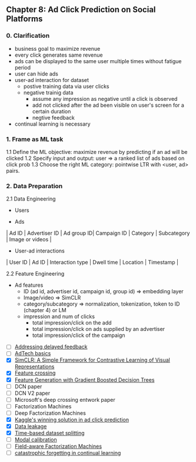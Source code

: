 ## Chapter 8: Ad Click Prediction on Social Platforms

### 0. Clarification
- business goal to maximize revenue
- every click generates same revenue
- ads can be displayed to the same user multiple times without fatigue period
- user can hide ads
- user-ad interaction for dataset
    - postive training data via user clicks
    - negative trainig data
        - assume any impression as negative until a click is observed
        - add not clicked after the ad been visible on user's screen for a certain duration
        - negtive feedback
- continual learning is necessary

### 1. Frame as ML task
1.1 Define the ML objective: maximize revenue by predicting if an ad will be clicked
1.2 Specify input and output: user => a ranked list of ads based on click prob
1.3 Choose the right ML category: pointwise LTR with <user, ad> pairs.

### 2. Data Preparation
2.1 Data Engineering
- Users

- Ads

| Ad ID | Advertiser ID | Ad group ID| Campaign ID | Category | Subcategory | Image or videos |

- User-ad interactions

| User ID | Ad ID | Interaction type | Dwell time | Location | Timestamp |

2.2 Feature Engineering

- Ad features
    - ID (ad id, advertiser id, campaign id, group id) => embedding layer
    - Image/video => SimCLR
    - category/subcategory => normalization, tokenization, token to ID (chapter 4) or LM
    - impression and num of clicks
        - total impression/click on the add
        - total impression/click on ads supplied by an advertiser
        - total impression/click of the campaign


- [ ] [Addressing delayed feedback](https://arxiv.org/pdf/1907.06558.pdf)
- [ ] [AdTech basics](https://advertising.amazon.com/library/guides/what-is-adtech)
- [x] [SimCLR: A Simple Framework for Contrastive Learning of Visual Representations](https://arxiv.org/abs/2002.05709)
- [x] [Feature crossing](https://developers.google.com/machine-learning/crash-course/feature-crosses/video-lecture#:~:text=Build%20an%20understanding%20of%20feature%20crosses.,1%20Implement%20feature%20crosses%20in%20TensorFlow.)
- [x] [Feature Generation with Gradient Boosted Decision Trees](https://towardsdatascience.com/feature-generation-with-gradient-boosted-decision-trees-21d4946d6ab5)
- [ ] DCN paper
- [ ] DCN V2 paper
- [ ] Microsoft's deep crossing entwork paper
- [ ] Factorization Machines
- [ ] Deep Factorization Machines
- [x] [Kaggle's winning solution in ad click prediction](https://www.youtube.com/watch?v=4Go5crRVyuU)
- [x] [Data leakage](https://machinelearningmastery.com/data-leakage-machine-learning/)
- [x] [Time-based dataset splitting](https://www.linkedin.com/pulse/time-based-splitting-determining-train-test-data-come-manraj-chalokia/)
- [ ] [Modal calibration](https://machinelearningmastery.com/calibrated-classification-model-in-scikit-learn/)
- [ ] [Field-aware Factorization Machines](https://www.csie.ntu.edu.tw/~cjlin/papers/ffm.pdf)
- [ ] [catastrophic forgetting in continual learning](https://www.cs.uic.edu/~liub/lifelong-learning/continual-learning.pdf)
